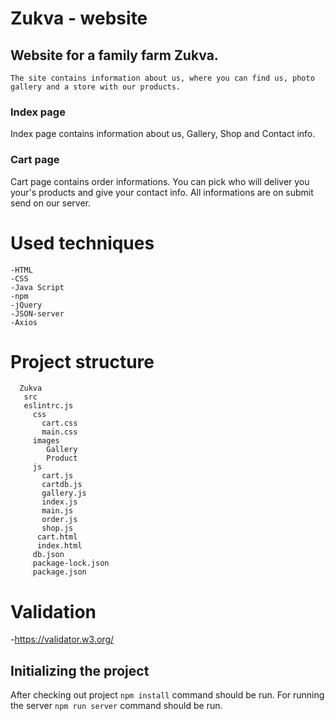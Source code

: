 # Zukva - website

## Website for a family farm Zukva. 
    The site contains information about us, where you can find us, photo gallery and a store with our products.
### Index page
Index page contains information about us, Gallery, Shop and Contact info.

### Cart page
Cart page contains order informations. You can pick who will deliver you your's products and give your contact info. All informations are on submit send on our server.

# Used techniques
    -HTML
    -CSS
    -Java Script
    -npm
    -jQuery
    -JSON-server
    -Axios
    
 # Project structure
      Zukva
       src
       eslintrc.js
         css
           cart.css
           main.css
         images
            Gallery
            Product
         js
           cart.js
           cartdb.js
           gallery.js
           index.js
           main.js
           order.js
           shop.js
          cart.html   
          index.html 
         db.json
         package-lock.json
         package.json 
       
    
 # Validation
 -https://validator.w3.org/

## Initializing the project
After checking out project `npm install` command should be run. For running the server `npm run server` command should be run.

